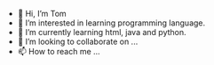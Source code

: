 - 👋 Hi, I’m Tom
- 👀 I’m interested in learning programming language.
- 🌱 I’m currently learning html, java and python.
- 💞️ I’m looking to collaborate on ...
- 📫 How to reach me ...

<!---
tOmo632/tOmo632 is a ✨ special ✨ repository because its `README.md` (this file) appears on your GitHub profile.
You can click the Preview link to take a look at your changes.
--->
